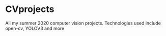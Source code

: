 # CVprojects
All my summer 2020 computer vision projects. Technologies used include open-cv, YOLOV3 and more
